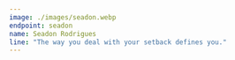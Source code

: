 ```yaml
---
image: ./images/seadon.webp
endpoint: seadon
name: Seadon Rodrigues
line: "The way you deal with your setback defines you."
---
```

